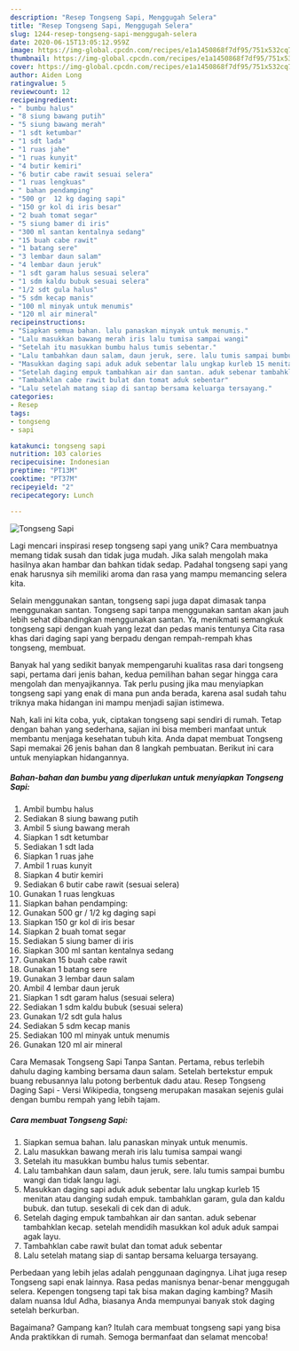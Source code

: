 ```yaml
---
description: "Resep Tongseng Sapi, Menggugah Selera"
title: "Resep Tongseng Sapi, Menggugah Selera"
slug: 1244-resep-tongseng-sapi-menggugah-selera
date: 2020-06-15T13:05:12.959Z
image: https://img-global.cpcdn.com/recipes/e1a1450868f7df95/751x532cq70/tongseng-sapi-foto-resep-utama.jpg
thumbnail: https://img-global.cpcdn.com/recipes/e1a1450868f7df95/751x532cq70/tongseng-sapi-foto-resep-utama.jpg
cover: https://img-global.cpcdn.com/recipes/e1a1450868f7df95/751x532cq70/tongseng-sapi-foto-resep-utama.jpg
author: Aiden Long
ratingvalue: 5
reviewcount: 12
recipeingredient:
- " bumbu halus"
- "8 siung bawang putih"
- "5 siung bawang merah"
- "1 sdt ketumbar"
- "1 sdt lada"
- "1 ruas jahe"
- "1 ruas kunyit"
- "4 butir kemiri"
- "6 butir cabe rawit sesuai selera"
- "1 ruas lengkuas"
- " bahan pendamping"
- "500 gr  12 kg daging sapi"
- "150 gr kol di iris besar"
- "2 buah tomat segar"
- "5 siung bamer di iris"
- "300 ml santan kentalnya sedang"
- "15 buah cabe rawit"
- "1 batang sere"
- "3 lembar daun salam"
- "4 lembar daun jeruk"
- "1 sdt garam halus sesuai selera"
- "1 sdm kaldu bubuk sesuai selera"
- "1/2 sdt gula halus"
- "5 sdm kecap manis"
- "100 ml minyak untuk menumis"
- "120 ml air mineral"
recipeinstructions:
- "Siapkan semua bahan. lalu panaskan minyak untuk menumis."
- "Lalu masukkan bawang merah iris lalu tumisa sampai wangi"
- "Setelah itu masukkan bumbu halus tumis sebentar."
- "Lalu tambahkan daun salam, daun jeruk, sere. lalu tumis sampai bumbu wangi dan tidak langu lagi."
- "Masukkan daging sapi aduk aduk sebentar lalu ungkap kurleb 15 menitan atau danging sudah empuk. tambahklan garam, gula dan kaldu bubuk. dan tutup. sesekali di cek dan di aduk."
- "Setelah daging empuk tambahkan air dan santan. aduk sebenar tambahklan kecap. setelah mendidih masukkan kol aduk aduk sampai agak layu."
- "Tambahklan cabe rawit bulat dan tomat aduk sebentar"
- "Lalu setelah matang siap di santap bersama keluarga tersayang."
categories:
- Resep
tags:
- tongseng
- sapi

katakunci: tongseng sapi 
nutrition: 103 calories
recipecuisine: Indonesian
preptime: "PT13M"
cooktime: "PT37M"
recipeyield: "2"
recipecategory: Lunch

---
```



![Tongseng Sapi](https://img-global.cpcdn.com/recipes/e1a1450868f7df95/751x532cq70/tongseng-sapi-foto-resep-utama.jpg)

Lagi mencari inspirasi resep tongseng sapi yang unik? Cara membuatnya memang tidak susah dan tidak juga mudah. Jika salah mengolah maka hasilnya akan hambar dan bahkan tidak sedap. Padahal tongseng sapi yang enak harusnya sih memiliki aroma dan rasa yang mampu memancing selera kita.

Selain menggunakan santan, tongseng sapi juga dapat dimasak tanpa menggunakan santan. Tongseng sapi tanpa menggunakan santan akan jauh lebih sehat dibandingkan menggunakan santan. Ya, menikmati semangkuk tongseng sapi dengan kuah yang lezat dan pedas manis tentunya Cita rasa khas dari daging sapi yang berpadu dengan rempah-rempah khas tongseng, membuat.

Banyak hal yang sedikit banyak mempengaruhi kualitas rasa dari tongseng sapi, pertama dari jenis bahan, kedua pemilihan bahan segar hingga cara mengolah dan menyajikannya. Tak perlu pusing jika mau menyiapkan tongseng sapi yang enak di mana pun anda berada, karena asal sudah tahu triknya maka hidangan ini mampu menjadi sajian istimewa.


Nah, kali ini kita coba, yuk, ciptakan tongseng sapi sendiri di rumah. Tetap dengan bahan yang sederhana, sajian ini bisa memberi manfaat untuk membantu menjaga kesehatan tubuh kita. Anda dapat membuat Tongseng Sapi memakai 26 jenis bahan dan 8 langkah pembuatan. Berikut ini cara untuk menyiapkan hidangannya.

<!--inarticleads1-->

##### Bahan-bahan dan bumbu yang diperlukan untuk menyiapkan Tongseng Sapi:

1. Ambil  bumbu halus
1. Sediakan 8 siung bawang putih
1. Ambil 5 siung bawang merah
1. Siapkan 1 sdt ketumbar
1. Sediakan 1 sdt lada
1. Siapkan 1 ruas jahe
1. Ambil 1 ruas kunyit
1. Siapkan 4 butir kemiri
1. Sediakan 6 butir cabe rawit (sesuai selera)
1. Gunakan 1 ruas lengkuas
1. Siapkan  bahan pendamping:
1. Gunakan 500 gr / 1/2 kg daging sapi
1. Siapkan 150 gr kol di iris besar
1. Siapkan 2 buah tomat segar
1. Sediakan 5 siung bamer di iris
1. Siapkan 300 ml santan kentalnya sedang
1. Gunakan 15 buah cabe rawit
1. Gunakan 1 batang sere
1. Gunakan 3 lembar daun salam
1. Ambil 4 lembar daun jeruk
1. Siapkan 1 sdt garam halus (sesuai selera)
1. Sediakan 1 sdm kaldu bubuk (sesuai selera)
1. Gunakan 1/2 sdt gula halus
1. Sediakan 5 sdm kecap manis
1. Sediakan 100 ml minyak untuk menumis
1. Gunakan 120 ml air mineral


Cara Memasak Tongseng Sapi Tanpa Santan. Pertama, rebus terlebih dahulu daging kambing bersama daun salam. Setelah bertekstur empuk buang rebusannya lalu potong berbentuk dadu atau. Resep Tongseng Daging Sapi - Versi Wikipedia, tongseng merupakan masakan sejenis gulai dengan bumbu rempah yang lebih tajam. 

<!--inarticleads2-->

##### Cara membuat Tongseng Sapi:

1. Siapkan semua bahan. lalu panaskan minyak untuk menumis.
1. Lalu masukkan bawang merah iris lalu tumisa sampai wangi
1. Setelah itu masukkan bumbu halus tumis sebentar.
1. Lalu tambahkan daun salam, daun jeruk, sere. lalu tumis sampai bumbu wangi dan tidak langu lagi.
1. Masukkan daging sapi aduk aduk sebentar lalu ungkap kurleb 15 menitan atau danging sudah empuk. tambahklan garam, gula dan kaldu bubuk. dan tutup. sesekali di cek dan di aduk.
1. Setelah daging empuk tambahkan air dan santan. aduk sebenar tambahklan kecap. setelah mendidih masukkan kol aduk aduk sampai agak layu.
1. Tambahklan cabe rawit bulat dan tomat aduk sebentar
1. Lalu setelah matang siap di santap bersama keluarga tersayang.


Perbedaan yang lebih jelas adalah penggunaan dagingnya. Lihat juga resep Tongseng sapi enak lainnya. Rasa pedas manisnya benar-benar menggugah selera. Kepengen tongseng tapi tak bisa makan daging kambing? Masih dalam nuansa Idul Adha, biasanya Anda mempunyai banyak stok daging setelah berkurban. 

Bagaimana? Gampang kan? Itulah cara membuat tongseng sapi yang bisa Anda praktikkan di rumah. Semoga bermanfaat dan selamat mencoba!
